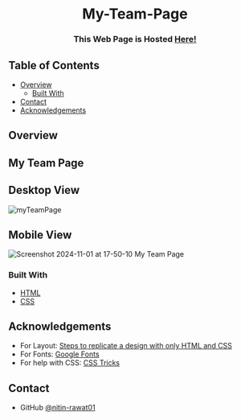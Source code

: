 <!-- Please update value in the {}  -->

<h1 align="center">My-Team-Page</h1>


<div align="center">
  <h3>
     This Web Page is Hosted 
    <a href="https://nitin-rawat01.github.io/My-Team-Page/">
      Here!
    </a>
  </h3>
</div>

<!-- TABLE OF CONTENTS -->

## Table of Contents

- [Overview](#overview)
  - [Built With](#built-with)
- [Contact](#contact)
- [Acknowledgements](#acknowledgements)

<!-- OVERVIEW -->

## Overview
## My Team Page
## Desktop View

![myTeamPage](https://github.com/user-attachments/assets/1701291c-6e99-4779-9dad-fe2fdf915ac7)
## Mobile View
![Screenshot 2024-11-01 at 17-50-10 My Team Page](https://github.com/user-attachments/assets/89d7f0f1-13eb-407b-8a7e-84ab1cc6952c)

### Built With

<!-- This section should list any major frameworks that you built your project using. Here are a few examples.-->
- [HTML](https://html.com/)
- [CSS](https://www.w3schools.com/css/)

## Acknowledgements

<!-- This section should list any articles or add-ons/plugins that helps you to complete the project. This is optional but it will help you in the future. For exmpale -->

- For Layout: [Steps to replicate a design with only HTML and CSS](https://devchallenges-blogs.web.app/how-to-replicate-design/)
- For Fonts: [Google Fonts](https://fonts.googleapis.com/css2?family=Work+Sans:wght@300&display=swap)
- For help with CSS: [CSS Tricks](https://css-tricks.com/)

## Contact

- GitHub [@nitin-rawat01](https://github.com/nitin-rawat01)
